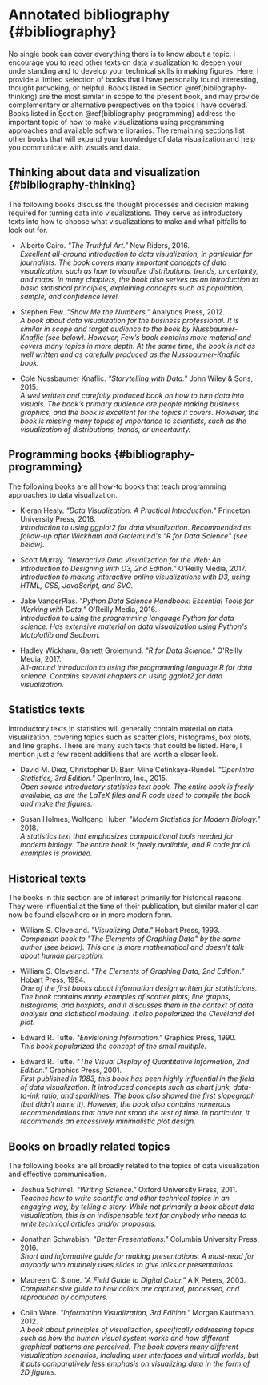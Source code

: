

# Annotated bibliography {#bibliography}

No single book can cover everything there is to know about a topic. I encourage you to read other texts on data visualization to deepen your understanding and to develop your technical skills in making figures. Here, I provide a limited selection of books that I have personally found interesting, thought provoking, or helpful. Books listed in Section \@ref(bibliography-thinking) are the most similar in scope to the present book, and may provide complementary or alternative perspectives on the topics I have covered. Books listed in Section \@ref(bibliography-programming) address the important topic of how to make visualizations using programming approaches and available software libraries. The remaining sections list other books that will expand your knowledge of data visualization and help you communicate with visuals and data.

## Thinking about data and visualization {#bibliography-thinking}

The following books discuss the thought processes and decision making required for turning data into visualizations. They serve as introductory texts into how to choose what visualizations to make and what pitfalls to look out for. 

* Alberto Cairo. *"The Truthful Art."* New Riders, 2016.  
*Excellent all-around introduction to data visualization, in particular for journalists. The book covers many important concepts of data visualization, such as how to visualize distributions, trends, uncertainty, and maps. In many chapters, the book also serves as an introduction to basic statistical principles, explaining concepts such as population, sample, and confidence level.* 

* Stephen Few. *"Show Me the Numbers."* Analytics Press, 2012.  
*A book about data visualization for the business professional. It is similar in scope and target audience to the book by Nussbaumer-Knaflic (see below). However, Few’s book contains more material and covers many topics in more depth. At the same time, the book is not as well written and as carefully produced as the Nussbaumer-Knaflic book.*

* Cole Nussbaumer Knaflic. *"Storytelling with Data."* John Wiley & Sons, 2015.  
*A well written and carefully produced book on how to turn data into visuals. The book’s primary audience are people making business graphics, and the book is excellent for the topics it covers. However, the book is missing many topics of importance to scientists, such as the visualization of distributions, trends, or uncertainty.*


## Programming books {#bibliography-programming}

The following books are all how-to books that teach programming approaches to data visualization.

* Kieran Healy. *"Data Visualization: A Practical Introduction."* Princeton University Press, 2018.  
*Introduction to using ggplot2 for data visualization. Recommended as follow-up after Wickham and Grolemund's "R for Data Science" (see below).*

* Scott Murray. *"Interactive Data Visualization for the Web: An Introduction to Designing with D3, 2nd Edition."* O'Reilly Media, 2017.  
*Introduction to making interactive online visualizations with D3, using HTML, CSS, JavaScript, and SVG.*

* Jake VanderPlas. *"Python Data Science Handbook: Essential Tools for Working with Data."* O'Reilly Media, 2016.  
*Introduction to using the programming language Python for data science. Has extensive material on data visualization using Python's Matplotlib and Seaborn.*

* Hadley Wickham, Garrett Grolemund. *"R for Data Science."* O'Reilly Media, 2017.  
*All-around introduction to using the programming language R for data science. Contains several chapters on using ggplot2 for data visualization.*


## Statistics texts

Introductory texts in statistics will generally contain material on data visualization, covering topics such as scatter plots, histograms, box plots, and line graphs. There are many such texts that could be listed. Here, I mention just a few recent additions that are worth a closer look.

* David M. Diez, Christopher D. Barr, Mine Çetinkaya-Rundel. *"OpenIntro Statistics, 3rd Edition."* OpenIntro, Inc., 2015.  
*Open source introductory statistics text book. The entire book is freely available, as are the LaTeX files and R code used to compile the book and make the figures.*

* Susan Holmes, Wolfgang Huber. *"Modern Statistics for Modern Biology."* 2018.  
*A statistics text that emphasizes computational tools needed for modern biology. The entire book is freely available, and R code for all examples is provided.*


## Historical texts

The books in this section are of interest primarily for historical reasons. They were influential at the time of their publication, but similar material can now be found elsewhere or in more modern form.


* William S. Cleveland. *"Visualizing Data."* Hobart Press, 1993.  
*Companion book to "The Elements of Graphing Data" by the same author (see below). This one is more mathematical and doesn't talk about human perception.*

* William S. Cleveland. *"The Elements of Graphing Data, 2nd Edition."* Hobart Press, 1994.  
*One of the first books about information design written for statisticians. The book contains many examples of scatter plots, line graphs, histograms, and boxplots, and it discusses them in the context of data analysis and statistical modeling. It also popularized the Cleveland dot plot.*

* Edward R. Tufte. *"Envisioning Information."* Graphics Press, 1990.  
*This book popularized the concept of the small multiple.*

* Edward R. Tufte. *"The Visual Display of Quantitative Information, 2nd Edition."* Graphics Press, 2001.  
*First published in 1983, this book has been highly influential in the field of data visualization. It introduced concepts such as chart junk, data-to-ink ratio, and sparklines. The book also showed the first slopegraph (but didn't name it). However, the book also contains numerous recommendations that have not stood the test of time. In particular, it recommends an excessively minimalistic plot design.*


## Books on broadly related topics

The following books are all broadly related to the topics of data visualization and effective communication. 

* Joshua Schimel. *"Writing Science."* Oxford University Press, 2011.  
*Teaches how to write scientific and other technical topics in an engaging way, by telling a story. While not primarily a book about data visualization, this is an indispensable text for anybody who needs to write technical articles and/or proposals.*

* Jonathan Schwabish. *"Better Presentations."* Columbia University Press, 2016.  
*Short and informative guide for making presentations. A must-read for anybody who routinely uses slides to give talks or presentations.*

* Maureen C. Stone. *"A Field Guide to Digital Color."* A K Peters, 2003.  
*Comprehensive guide to how colors are captured, processed, and reproduced by computers.*

* Colin Ware. *"Information Visualization, 3rd Edition."* Morgan Kaufmann, 2012.  
*A book about principles of visualization, specifically addressing topics such as how the human visual system works and how different graphical patterns are perceived. The book covers many different visualization scenarios, including user interfaces and virtual worlds, but it puts comparatively less emphasis on visualizing data in the form of 2D figures.*

